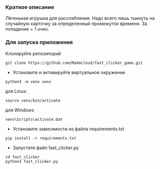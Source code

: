 ### Краткое описание
Лёгенькая игрушка для расслабления. Надо всего лишь тыкнуть на случайную 
карточку за определенный промежуток времени. За попадение + 1 очко.

###  Для запуска приложения 

Клонируйте репозиторий
```
git clone https://github.com/Makmcloud/fast_clicker_game.git
```

- Установите и активируйте виртуальное окружение
```
python3 -m venv venv
```
для Linux:
```
source venv/bin/activate 
```
для Windows
```
venv\Scripts\activate.bat
```

- Установите зависимости из файла requirements.txt

```
pip install -r requirements.txt
```
- Запустите файл fast_clicker.py
```
cd fast_clicker
python3 fast_clicker.py
```

